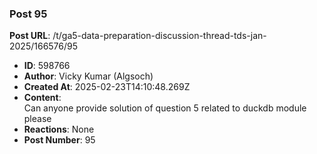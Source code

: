 ### Post 95
**Post URL**: /t/ga5-data-preparation-discussion-thread-tds-jan-2025/166576/95
- **ID**: 598766
- **Author**: Vicky Kumar (Algsoch)
- **Created At**: 2025-02-23T14:10:48.269Z
- **Content**:  
  Can anyone provide solution of question 5 related to duckdb module<br>
please
- **Reactions**: None
- **Post Number**: 95

